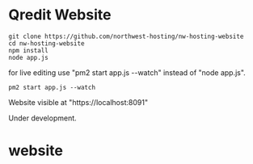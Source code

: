 

# Qredit Website



```
git clone https://github.com/northwest-hosting/nw-hosting-website
cd nw-hosting-website
npm install
node app.js
```

for live editing use "pm2 start app.js --watch" instead of "node app.js".

```
pm2 start app.js --watch
```
Website visible at "https://localhost:8091"

Under development.
# website
